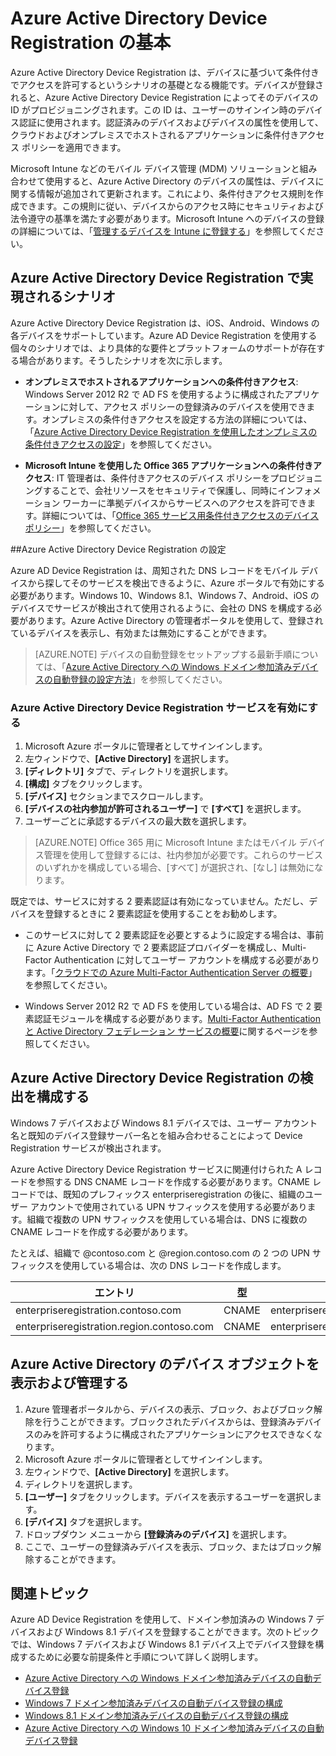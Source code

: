 <properties
	pageTitle="Azure Active Directory Device Registration の概要 | Microsoft Azure"
	description="は、デバイスに基づいて条件付きでアクセスを許可するというシナリオの基礎となる機能です。デバイスが登録されると、Azure Active Directory Device Registration によってそのデバイスの ID がプロビジョニングされます。この ID は、ユーザーのサインイン時のデバイス認証に使用されます。"
	services="active-directory"
	keywords="デバイス登録, デバイス登録の有効化, デバイス登録と MDM"
	documentationCenter=""
	authors="femila"
	manager="swadhwa"
	editor=""/>

<tags
	ms.service="active-directory"
	ms.workload="identity"
	ms.tgt_pltfrm="na"
	ms.devlang="na"
	ms.topic="get-started-article"
	ms.date="09/27/2016"
	ms.author="Markvi"/>

# Azure Active Directory Device Registration の基本

Azure Active Directory Device Registration は、デバイスに基づいて条件付きでアクセスを許可するというシナリオの基礎となる機能です。デバイスが登録されると、Azure Active Directory Device Registration によってそのデバイスの ID がプロビジョニングされます。この ID は、ユーザーのサインイン時のデバイス認証に使用されます。認証済みのデバイスおよびデバイスの属性を使用して、クラウドおよびオンプレミスでホストされるアプリケーションに条件付きアクセス ポリシーを適用できます。

Microsoft Intune などのモバイル デバイス管理 (MDM) ソリューションと組み合わせて使用すると、Azure Active Directory のデバイスの属性は、デバイスに関する情報が追加されて更新されます。これにより、条件付きアクセス規則を作成できます。この規則に従い、デバイスからのアクセス時にセキュリティおよび法令遵守の基準を満たす必要があります。Microsoft Intune へのデバイスの登録の詳細については、「[管理するデバイスを Intune に登録する](https://docs.microsoft.com/intune/deploy-use/enroll-devices-in-microsoft-intune)」を参照してください。

## Azure Active Directory Device Registration で実現されるシナリオ

Azure Active Directory Device Registration は、iOS、Android、Windows の各デバイスをサポートしています。Azure AD Device Registration を使用する個々のシナリオでは、より具体的な要件とプラットフォームのサポートが存在する場合があります。そうしたシナリオを次に示します。

- **オンプレミスでホストされるアプリケーションへの条件付きアクセス**: Windows Server 2012 R2 で AD FS を使用するように構成されたアプリケーションに対して、アクセス ポリシーの登録済みのデバイスを使用できます。オンプレミスの条件付きアクセスを設定する方法の詳細については、「[Azure Active Directory Device Registration を使用したオンプレミスの条件付きアクセスの設定](active-directory-conditional-access-on-premises-setup.md)」を参照してください。

- **Microsoft Intune を使用した Office 365 アプリケーションへの条件付きアクセス**: IT 管理者は、条件付きアクセスのデバイス ポリシーをプロビジョニングすることで、会社リソースをセキュリティで保護し、同時にインフォメーション ワーカーに準拠デバイスからサービスへのアクセスを許可できます。詳細については、「[Office 365 サービス用条件付きアクセスのデバイス ポリシー](active-directory-conditional-access-device-policies.md)」を参照してください。

##Azure Active Directory Device Registration の設定

Azure AD Device Registration は、周知された DNS レコードをモバイル デバイスから探してそのサービスを検出できるように、Azure ポータルで有効にする必要があります。Windows 10、Windows 8.1、Windows 7、Android、iOS のデバイスでサービスが検出されて使用されるように、会社の DNS を構成する必要があります。Azure Active Directory の管理者ポータルを使用して、登録されているデバイスを表示し、有効または無効にすることができます。

>[AZURE.NOTE]
 デバイスの自動登録をセットアップする最新手順については、「[Azure Active Directory への Windows ドメイン参加済みデバイスの自動登録の設定方法](active-directory-conditional-access-automatic-device-registration-setup.md)」を参照してください。

### Azure Active Directory Device Registration サービスを有効にする

1. Microsoft Azure ポータルに管理者としてサインインします。
2. 左ウィンドウで、**[Active Directory]** を選択します。
3. **[ディレクトリ]** タブで、ディレクトリを選択します。
4. **[構成]** タブをクリックします。
5. **[デバイス]** セクションまでスクロールします。
6. **[デバイスの社内参加が許可されるユーザー]** で **[すべて]** を選択します。
7. ユーザーごとに承認するデバイスの最大数を選択します。

>[AZURE.NOTE]
Office 365 用に Microsoft Intune またはモバイル デバイス管理を使用して登録するには、社内参加が必要です。これらのサービスのいずれかを構成している場合、[すべて] が選択され、[なし] は無効になります。

既定では、サービスに対する 2 要素認証は有効になっていません。ただし、デバイスを登録するときに 2 要素認証を使用することをお勧めします。

- このサービスに対して 2 要素認証を必要とするように設定する場合は、事前に Azure Active Directory で 2 要素認証プロバイダーを構成し、Multi-Factor Authentication に対してユーザー アカウントを構成する必要があります。「[クラウドでの Azure Multi-Factor Authentication Server の概要](../multi-factor-authentication/multi-factor-authentication-get-started-cloud.md)」を参照してください。

- Windows Server 2012 R2 で AD FS を使用している場合は、AD FS で 2 要素認証モジュールを構成する必要があります。[Multi-Factor Authentication と Active Directory フェデレーション サービスの概要](../multi-factor-authentication/multi-factor-authentication-get-started-server.md)に関するページを参照してください。

## Azure Active Directory Device Registration の検出を構成する
Windows 7 デバイスおよび Windows 8.1 デバイスでは、ユーザー アカウント名と既知のデバイス登録サーバー名とを組み合わせることによって Device Registration サービスが検出されます。

Azure Active Directory Device Registration サービスに関連付けられた A レコードを参照する DNS CNAME レコードを作成する必要があります。CNAME レコードでは、既知のプレフィックス enterpriseregistration の後に、組織のユーザー アカウントで使用されている UPN サフィックスを使用する必要があります。組織で複数の UPN サフィックスを使用している場合は、DNS に複数の CNAME レコードを作成する必要があります。

たとえば、組織で @contoso.com と @region.contoso.com の 2 つの UPN サフィックスを使用している場合は、次の DNS レコードを作成します。

| エントリ | 型 | Address |
|-------------------------------------------|-------|------------------------------------|
| enterpriseregistration.contoso.com | CNAME | enterpriseregistration.windows.net |
| enterpriseregistration.region.contoso.com | CNAME | enterpriseregistration.windows.net |

## Azure Active Directory のデバイス オブジェクトを表示および管理する
1. Azure 管理者ポータルから、デバイスの表示、ブロック、およびブロック解除を行うことができます。ブロックされたデバイスからは、登録済みデバイスのみを許可するように構成されたアプリケーションにアクセスできなくなります。
2. Microsoft Azure ポータルに管理者としてサインインします。
3. 左ウィンドウで、**[Active Directory]** を選択します。
4. ディレクトリを選択します。
5. **[ユーザー]** タブをクリックします。デバイスを表示するユーザーを選択します。
6. **[デバイス]** タブを選択します。
7. ドロップダウン メニューから **[登録済みのデバイス]** を選択します。
8. ここで、ユーザーの登録済みデバイスを表示、ブロック、またはブロック解除することができます。

## 関連トピック

Azure AD Device Registration を使用して、ドメイン参加済みの Windows 7 デバイスおよび Windows 8.1 デバイスを登録することができます。次のトピックでは、Windows 7 デバイスおよび Windows 8.1 デバイス上でデバイス登録を構成するために必要な前提条件と手順について詳しく説明します。

- [Azure Active Directory への Windows ドメイン参加済みデバイスの自動デバイス登録](active-directory-conditional-access-automatic-device-registration.md)
- [Windows 7 ドメイン参加済みデバイスの自動デバイス登録の構成](active-directory-conditional-access-automatic-device-registration-windows7.md)
- [Windows 8.1 ドメイン参加済みデバイスの自動デバイス登録の構成](active-directory-conditional-access-automatic-device-registration-windows-8-1.md)
- [Azure Active Directory への Windows 10 ドメイン参加済みデバイスの自動デバイス登録](active-directory-azureadjoin-devices-group-policy.md)

<!---HONumber=AcomDC_0928_2016-->